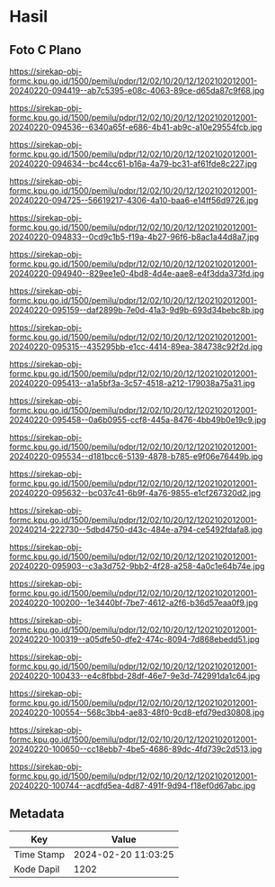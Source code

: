 # Hasil

## Foto C Plano

https://sirekap-obj-formc.kpu.go.id/1500/pemilu/pdpr/12/02/10/20/12/1202102012001-20240220-094419--ab7c5395-e08c-4063-89ce-d65da87c9f68.jpg

https://sirekap-obj-formc.kpu.go.id/1500/pemilu/pdpr/12/02/10/20/12/1202102012001-20240220-094536--6340a65f-e686-4b41-ab9c-a10e29554fcb.jpg

https://sirekap-obj-formc.kpu.go.id/1500/pemilu/pdpr/12/02/10/20/12/1202102012001-20240220-094634--bc44cc61-b16a-4a79-bc31-af61fde8c227.jpg

https://sirekap-obj-formc.kpu.go.id/1500/pemilu/pdpr/12/02/10/20/12/1202102012001-20240220-094725--56619217-4306-4a10-baa6-e14ff56d9726.jpg

https://sirekap-obj-formc.kpu.go.id/1500/pemilu/pdpr/12/02/10/20/12/1202102012001-20240220-094833--0cd9c1b5-f19a-4b27-96f6-b8ac1a44d8a7.jpg

https://sirekap-obj-formc.kpu.go.id/1500/pemilu/pdpr/12/02/10/20/12/1202102012001-20240220-094940--829ee1e0-4bd8-4d4e-aae8-e4f3dda373fd.jpg

https://sirekap-obj-formc.kpu.go.id/1500/pemilu/pdpr/12/02/10/20/12/1202102012001-20240220-095159--daf2899b-7e0d-41a3-9d9b-693d34bebc8b.jpg

https://sirekap-obj-formc.kpu.go.id/1500/pemilu/pdpr/12/02/10/20/12/1202102012001-20240220-095315--435295bb-e1cc-4414-89ea-384738c92f2d.jpg

https://sirekap-obj-formc.kpu.go.id/1500/pemilu/pdpr/12/02/10/20/12/1202102012001-20240220-095413--a1a5bf3a-3c57-4518-a212-179038a75a31.jpg

https://sirekap-obj-formc.kpu.go.id/1500/pemilu/pdpr/12/02/10/20/12/1202102012001-20240220-095458--0a6b0955-ccf8-445a-8476-4bb49b0e19c9.jpg

https://sirekap-obj-formc.kpu.go.id/1500/pemilu/pdpr/12/02/10/20/12/1202102012001-20240220-095534--d181bcc6-5139-4878-b785-e9f06e76449b.jpg

https://sirekap-obj-formc.kpu.go.id/1500/pemilu/pdpr/12/02/10/20/12/1202102012001-20240220-095632--bc037c41-6b9f-4a76-9855-e1cf267320d2.jpg

https://sirekap-obj-formc.kpu.go.id/1500/pemilu/pdpr/12/02/10/20/12/1202102012001-20240214-222730--5dbd4750-d43c-484e-a794-ce5492fdafa8.jpg

https://sirekap-obj-formc.kpu.go.id/1500/pemilu/pdpr/12/02/10/20/12/1202102012001-20240220-095903--c3a3d752-9bb2-4f28-a258-4a0c1e64b74e.jpg

https://sirekap-obj-formc.kpu.go.id/1500/pemilu/pdpr/12/02/10/20/12/1202102012001-20240220-100200--1e3440bf-7be7-4612-a2f6-b36d57eaa0f9.jpg

https://sirekap-obj-formc.kpu.go.id/1500/pemilu/pdpr/12/02/10/20/12/1202102012001-20240220-100319--a05dfe50-dfe2-474c-8094-7d868ebedd51.jpg

https://sirekap-obj-formc.kpu.go.id/1500/pemilu/pdpr/12/02/10/20/12/1202102012001-20240220-100433--e4c8fbbd-28df-46e7-9e3d-742991da1c64.jpg

https://sirekap-obj-formc.kpu.go.id/1500/pemilu/pdpr/12/02/10/20/12/1202102012001-20240220-100554--568c3bb4-ae83-48f0-9cd8-efd79ed30808.jpg

https://sirekap-obj-formc.kpu.go.id/1500/pemilu/pdpr/12/02/10/20/12/1202102012001-20240220-100650--cc18ebb7-4be5-4686-89dc-4fd739c2d513.jpg

https://sirekap-obj-formc.kpu.go.id/1500/pemilu/pdpr/12/02/10/20/12/1202102012001-20240220-100744--acdfd5ea-4d87-491f-9d94-f18ef0d67abc.jpg


## Metadata

| Key        | Value               |
| ---------- | ------------------- |
| Time Stamp | 2024-02-20 11:03:25 |
| Kode Dapil | 1202                |



